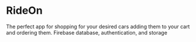 # RideOn
The perfect app for shopping for your desired cars adding them to your cart and ordering them.
Firebase database, authentication, and storage
